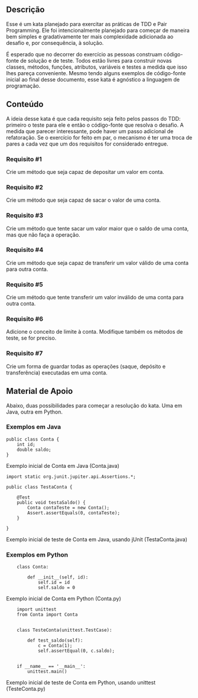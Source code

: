 ## Descrição
Esse é um kata planejado para exercitar as práticas de TDD e Pair Programming. Ele foi intencionalmente planejado para começar de maneira bem simples e gradativamente ter mais complexidade adicionada ao desafio e, por consequência, à solução. 

É esperado que no decorrer do exercício as pessoas construam código-fonte de solução e de teste. Todos estão livres para construir novas classes, métodos, funções, atributos, variáveis e testes a medida que isso lhes pareça conveniente. Mesmo tendo alguns exemplos de código-fonte inicial ao final desse documento, esse kata é agnóstico a linguagem de programação. 

## Conteúdo
A ideia desse kata é que cada requisito seja feito pelos passos do TDD: primeiro o teste para ele e então o código-fonte que resolva o desafio. A medida que parecer interessante, pode haver um passo adicional de refatoração. Se o exercício for feito em par, o mecanismo é ter uma troca de pares a cada vez que um dos requisitos for considerado entregue.

### Requisito #1
Crie um método que seja capaz de depositar um valor em conta.


### Requisito #2
Crie um método que seja capaz de sacar o valor de uma conta.


### Requisito #3
Crie um método que tente sacar um valor maior que o saldo de uma conta, mas que não faça a operação.


### Requisito #4
Crie um método que seja capaz de transferir um valor válido de uma conta para outra conta.


### Requisito #5
Crie um método que tente transferir um valor inválido de uma conta para outra conta.


### Requisito #6
Adicione o conceito de limite à conta. Modifique também os métodos de teste, se for preciso.


### Requisito #7
Crie um forma de guardar todas as operações (saque, depósito e transferência) executadas em uma conta.


## Material de Apoio
Abaixo, duas possibilidades para começar a resolução do kata. Uma em Java, outra em Python.

### Exemplos em Java

```
public class Conta {
    int id;
    double saldo;
}
```

Exemplo inicial de Conta em Java (Conta.java)


```
import static org.junit.jupiter.api.Assertions.*;

public class TestaConta {
    
    @Test
    public void testaSaldo() {
        Conta contaTeste = new Conta();
        Assert.assertEquals(0, contaTeste);
    }

}
```

Exemplo inicial de teste de Conta em Java, usando jUnit (TestaConta.java)

### Exemplos em Python
```
    class Conta:

        def __init__(self, id):
            self.id = id
            self.saldo = 0
```

Exemplo inicial de Conta em Python (Conta.py)

```
    import unittest
    from Conta import Conta


    class TesteConta(unittest.TestCase):

        def test_saldo(self):
            c = Conta(1);
            self.assertEqual(0, c.saldo);


    if __name__ == '__main__':
        unittest.main()
```
Exemplo inicial de teste de Conta em Python, usando unittest (TesteConta.py)
